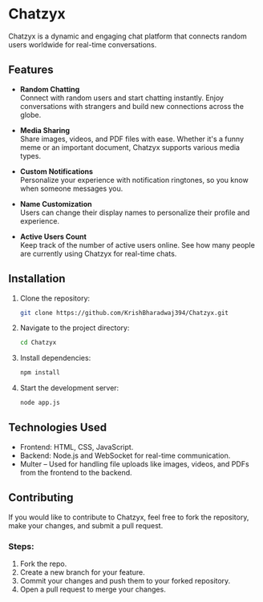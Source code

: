 # **Chatzyx**

Chatzyx is a dynamic and engaging chat platform that connects random users worldwide for real-time conversations.

## **Features**

- **Random Chatting**  
  Connect with random users and start chatting instantly. Enjoy conversations with strangers and build new connections across the globe.

- **Media Sharing**  
  Share images, videos, and PDF files with ease. Whether it's a funny meme or an important document, Chatzyx supports various media types.

- **Custom Notifications**  
  Personalize your experience with notification ringtones, so you know when someone messages you.

- **Name Customization**  
  Users can change their display names to personalize their profile and experience.

- **Active Users Count**  
  Keep track of the number of active users online. See how many people are currently using Chatzyx for real-time chats.

## **Installation**

1. Clone the repository:
    ```bash
    git clone https://github.com/KrishBharadwaj394/Chatzyx.git
    ```
2. Navigate to the project directory:
    ```bash
    cd Chatzyx
    ```
3. Install dependencies:
    ```bash
    npm install
    ```
4. Start the development server:
    ```bash
    node app.js
    ```

## **Technologies Used**

- Frontend: HTML, CSS, JavaScript.
- Backend: Node.js and WebSocket for real-time communication.
- Multer – Used for handling file uploads like images, videos, and PDFs from the frontend to the backend.

## **Contributing**

If you would like to contribute to Chatzyx, feel free to fork the repository, make your changes, and submit a pull request.

### Steps:
1. Fork the repo.
2. Create a new branch for your feature.
3. Commit your changes and push them to your forked repository.
4. Open a pull request to merge your changes.
